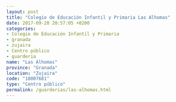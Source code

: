 ```yaml
---
layout: post
title: "Colegio de Educación Infantil y Primaria Las Alhomas"
date: 2017-09-20 20:57:05 +0200
categories:
- Colegio de Educación Infantil y Primaria
- granada
- zujaira
- Centro público
- guarderia
name: "Las Alhomas"
province: "Granada"
location: "Zujaira"
code: "18007681"
type: "Centro público"
permalink: /guarderias/las-alhomas.html
---
```

